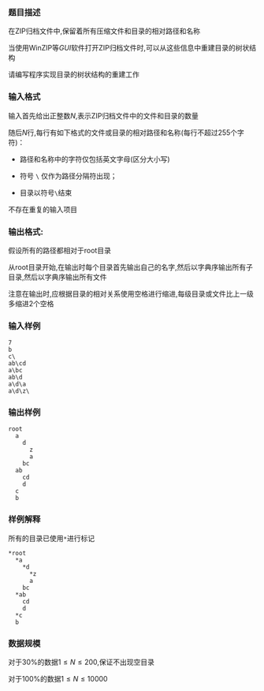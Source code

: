 ### 题目描述
在$\text{ZIP}$归档文件中,保留着所有压缩文件和目录的相对路径和名称

当使用$\text{WinZIP}$等$GUI$软件打开$\text{ZIP}$归档文件时,可以从这些信息中重建目录的树状结构

请编写程序实现目录的树状结构的重建工作
### 输入格式
输入首先给出正整数$N$,表示$\text{ZIP}$归档文件中的文件和目录的数量

随后$N$行,每行有如下格式的文件或目录的相对路径和名称(每行不超过$255$个字符)：

+ 路径和名称中的字符仅包括英文字母(区分大小写)

+ 符号 `\` 仅作为路径分隔符出现；

+ 目录以符号`\`结束

不存在重复的输入项目
### 输出格式:
假设所有的路径都相对于$\text{root}$目录

从$\text{root}$目录开始,在输出时每个目录首先输出自己的名字,然后以字典序输出所有子目录,然后以字典序输出所有文件

注意在输出时,应根据目录的相对关系使用空格进行缩进,每级目录或文件比上一级多缩进$2$个空格
### 输入样例
```
7
b
c\
ab\cd
a\bc
ab\d
a\d\a
a\d\z\
```
### 输出样例
```
root
  a
    d
      z
      a
    bc
  ab
    cd
    d
  c
  b
```
### 样例解释
所有的目录已使用`*`进行标记
```
*root
  *a
    *d
      *z
      a
    bc
  *ab
    cd
    d
  *c
  b
```
### 数据规模
对于$30\%$的数据$1 \leq N \leq 200$,保证不出现空目录

对于$100\%$的数据$1 \leq N \leq 10000$